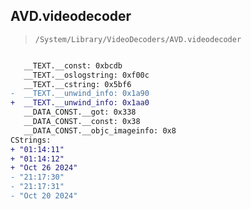 ## AVD.videodecoder

> `/System/Library/VideoDecoders/AVD.videodecoder`

```diff

   __TEXT.__const: 0xbcdb
   __TEXT.__oslogstring: 0xf00c
   __TEXT.__cstring: 0x5bf6
-  __TEXT.__unwind_info: 0x1a90
+  __TEXT.__unwind_info: 0x1aa0
   __DATA_CONST.__got: 0x338
   __DATA_CONST.__const: 0x38
   __DATA_CONST.__objc_imageinfo: 0x8
CStrings:
+ "01:14:11"
+ "01:14:12"
+ "Oct 26 2024"
- "21:17:30"
- "21:17:31"
- "Oct 20 2024"

```
